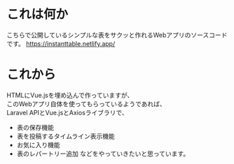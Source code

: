 # これは何か

こちらで公開しているシンプルな表をサクッと作れるWebアプリのソースコードです。
https://instanttable.netlify.app/

# これから

HTMLにVue.jsを埋め込んで作っていますが、<br>
このWebアプリ自体を使ってもらっているようであれば、<br>
Laravel APIとVue.jsとAxiosライブラリで、<br>
- 表の保存機能
- 表を投稿するタイムライン表示機能
- お気に入り機能
- 表のレパートリー追加
などをやっていきたいと思っています。
